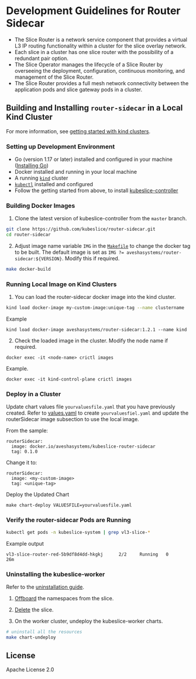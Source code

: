 # Development Guidelines for Router Sidecar

* The Slice Router is a network service component that provides a virtual L3 IP routing functionality within a cluster for the slice overlay network.
* Each slice in a cluster has one slice router with the possibility of a redundant pair option.
* The Slice Operator manages the lifecycle of a Slice Router by overseeing the deployment, configuration, continuous monitoring, and management of the Slice Router.
* The Slice Router provides a full mesh network connectivity between the application pods and slice gateway pods in a cluster.

## Building and Installing `router-sidecar` in a Local Kind Cluster
For more information, see [getting started with kind clusters](https://docs.avesha.io/documentation/open-source/0.2.0/getting-started-with-kind-clusters).

### Setting up Development Environment

* Go (version 1.17 or later) installed and configured in your machine ([Installing Go](https://go.dev/dl/))
* Docker installed and running in your local machine
* A running [`kind`](https://kind.sigs.k8s.io/)  cluster
* [`kubectl`](https://kubernetes.io/docs/tasks/tools/) installed and configured
* Follow the getting started from above, to install [kubeslice-controller](https://github.com/kubeslice/kubeslice-controller) 



### Building Docker Images

1. Clone the latest version of kubeslice-controller from  the `master` branch.

```bash
git clone https://github.com/kubeslice/router-sidecar.git
cd router-sidecar
```

2. Adjust image name variable `IMG` in the [`Makefile`](Makefile) to change the docker tag to be built.
   The default image is set as `IMG ?= aveshasystems/router-sidecar:${VERSION}`. Modify this if required.

```bash
make docker-build
```
### Running Local Image on Kind Clusters

1. You can load the router-sidecar docker image into the kind cluster.

```bash
kind load docker-image my-custom-image:unique-tag --name clustername
```

Example

```console
kind load docker-image aveshasystems/router-sidecar:1.2.1 --name kind
```

2. Check the loaded image in the cluster. Modify the node name if required.

```console
docker exec -it <node-name> crictl images
```

Example.

```console
docker exec -it kind-control-plane crictl images
```

### Deploy in a Cluster

Update chart values file `yourvaluesfile.yaml` that you have previously created.
Refer to [values.yaml](https://github.com/kubeslice/charts/blob/master/charts/kubeslice-worker/values.yaml) to create `yourvaluesfiel.yaml` and update the routerSidecar image subsection to use the local image.

From the sample:

```
routerSidecar:
  image: docker.io/aveshasystems/kubeslice-router-sidecar
  tag: 0.1.0
```

Change it to:

```
routerSidecar:
  image: <my-custom-image>
  tag: <unique-tag>
```

Deploy the Updated Chart

```console
make chart-deploy VALUESFILE=yourvaluesfile.yaml
```

### Verify the router-sidecar Pods are Running

```bash
kubectl get pods -n kubeslice-system | grep vl3-slice-* 
```
Example output

```
vl3-slice-router-red-5b9df8d4dd-hkgkj      2/2     Running   0          26m
```

### Uninstalling the kubeslice-worker

Refer to the [uninstallation guide](https://docs.avesha.io/documentation/open-source/0.2.0/getting-started-with-cloud-clusters/uninstalling-kubeslice).

1. [Offboard](https://docs.avesha.io/documentation/open-source/0.2.0/getting-started-with-cloud-clusters/uninstalling-kubeslice/offboarding-namespaces) the namespaces from the slice.

2. [Delete](https://docs.avesha.io/documentation/open-source/0.2.0/getting-started-with-cloud-clusters/uninstalling-kubeslice/deleting-the-slice) the slice.

3. On the worker cluster, undeploy the kubeslice-worker charts.

```bash
# uninstall all the resources
make chart-undeploy
```

## License

Apache License 2.0
